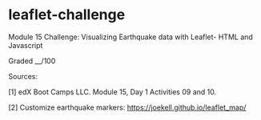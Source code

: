 # leaflet-challenge
Module 15 Challenge: Visualizing Earthquake data with Leaflet- HTML and Javascript

Graded __/100


Sources:

[1] edX Boot Camps LLC. Module 15, Day 1 Activities 09 and 10.

[2] Customize earthquake markers:
	https://joekell.github.io/leaflet_map/